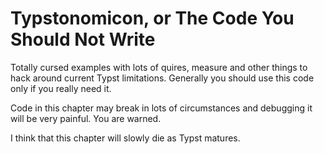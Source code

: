 # Typstonomicon, or The Code You Should Not Write

Totally cursed examples with lots of quires, measure and other things to hack around current Typst limitations.
Generally you should use this code only if you really need it.

Code in this chapter may break in lots of circumstances and debugging it will be very painful. You are warned.

I think that this chapter will slowly die as Typst matures.
